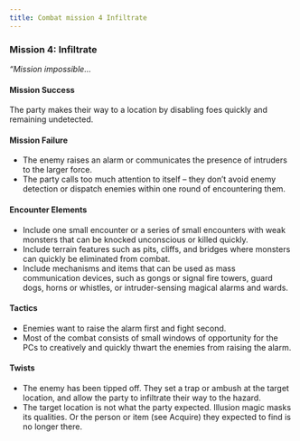 ---title: Combat mission 4 Infiltrate---
### Mission 4: Infiltrate

_“Mission impossible…_

#### Mission Success

The party makes their way to a location by disabling foes quickly and remaining undetected.

#### Mission Failure

-   The enemy raises an alarm or communicates the presence of intruders to the larger force.
-   The party calls too much attention to itself – they don’t avoid enemy detection or dispatch enemies within one round of encountering them.

#### Encounter Elements

-   Include one small encounter or a series of small encounters with weak monsters that can be knocked unconscious or killed quickly.
-   Include terrain features such as pits, cliffs, and bridges where monsters can quickly be eliminated from combat.
-   Include mechanisms and items that can be used as mass communication devices, such as gongs or signal fire towers, guard dogs, horns or whistles, or intruder-sensing magical alarms and wards.

#### Tactics

-   Enemies want to raise the alarm first and fight second.
-   Most of the combat consists of small windows of opportunity for the PCs to creatively and quickly thwart the enemies from raising the alarm.

#### Twists

-   The enemy has been tipped off. They set a trap or ambush at the target location, and allow the party to infiltrate their way to the hazard.
-   The target location is not what the party expected. Illusion magic masks its qualities. Or the person or item (see Acquire) they expected to find is no longer there.
